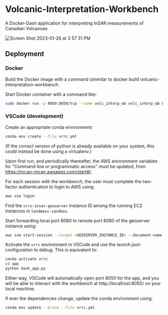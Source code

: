 # Volcanic-Interpretation-Workbench
A Docker-Dash application for interpreting InSAR measurements of Canadian Volcanoes


![Screen Shot 2023-01-26 at 3 57 31 PM](https://user-images.githubusercontent.com/7228960/214976899-a2b3e2c8-1187-43d8-bd5b-0bdad686b11b.png)

## Deployment

### Docker

Build the Docker image with a command simmilar to
docker build volcanic-interpretation-workbench .

Start Docker container with a command like:
```bash
sudo docker run -p 8050:8050/tcp --name volc_interp_wb volc_interp_wb &
```

### VSCode (development)

Create an appropriate conda environment:
```bash
conda env create --file vrrc.yml
```
(If the correct version of python is already available on your system,
this could instead be done using a virtualenv.)

Upon first run, and periodically thereafter, the AWS environment variables for "Command line or programmatic access" must be updated, from https://nrcan-rncan.awsapps.com/start#/.

For each session with the workbench, the user must complete the two-factor authentication to login to AWS using:
```bash
aws sso login
```

Find the `vrrc-insar-geoserver` instance ID among the running EC2 instances in `landmass-sandbox`.

Start forwarding local port 8080 to remote port 8080 of the geoserver instance using:
```bash
aws ssm start-session --target <GEOSERVER_INSTANCE_ID> --document-name AWS-StartPortForwardingSession --parameters "portNumber"=["8080"],"localPortNumber"=["8080"]
```

Activate the `vrrc` environment in VSCode and use the launch.json configuration to debug. This is equivalent to:
```bash
conda activate vrrc
cd app
python dash_app.py
```

Either way, VSCode will automatically open port 8050 for the app, and you will be able to interact with the workbench at http://localhost:8050/ on your local machine.

If ever the dependencies change, update the conda environment using:
```bash
conda env update --prune --file vrrc.yml
```

